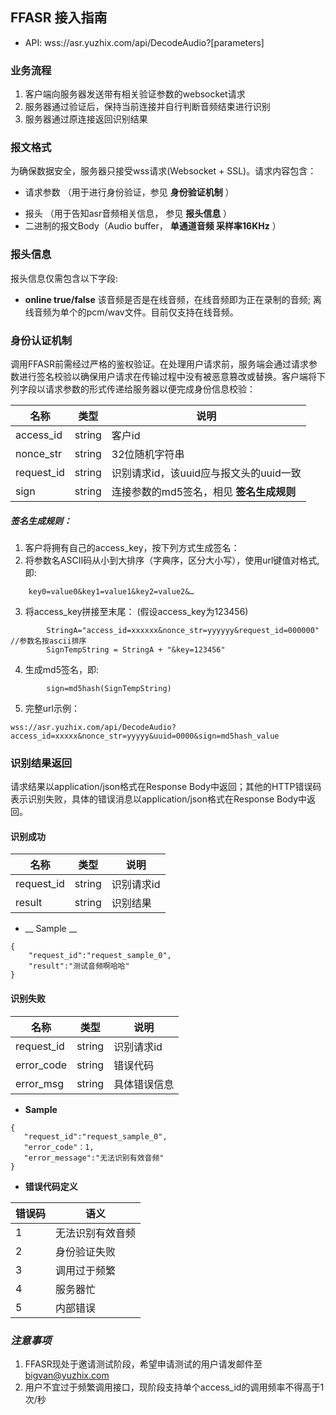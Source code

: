 
## FFASR 接入指南

 - API: wss://asr.yuzhix.com/api/DecodeAudio?[parameters]

### 业务流程
  1. 客户端向服务器发送带有相关验证参数的websocket请求
  1. 服务器通过验证后，保持当前连接并自行判断音频结束进行识别
  1. 服务器通过原连接返回识别结果

### 报文格式
  为确保数据安全，服务器只接受wss请求(Websocket + SSL)。请求内容包含：

  * 请求参数 （用于进行身份验证，参见 __身份验证机制__ ）
  - 报头 （用于告知asr音频相关信息， 参见 __报头信息__ ）
  - 二进制的报文Body（Audio buffer， __单通道音频 采样率16KHz__ ） 

### 报头信息
  报头信息仅需包含以下字段:
  
  * __online  true/false__ 该音频是否是在线音频，在线音频即为正在录制的音频; 离线音频为单个的pcm/wav文件。目前仅支持在线音频。
  
### 身份认证机制
  调用FFASR前需经过严格的鉴权验证。在处理用户请求前，服务端会通过请求参数进行签名校验以确保用户请求在传输过程中没有被恶意篡改或替换。客户端将下列字段以请求参数的形式传递给服务器以便完成身份信息校验：

 | 名称 | 类型 | 说明 |
 |------|------|------|
 | access_id | string | 客户id |
 | nonce_str | string | 32位随机字符串 |
 | request_id | string | 识别请求id，该uuid应与报文头的uuid一致  |
 | sign | string | 连接参数的md5签名，相见 __签名生成规则__ |
 
##### 签名生成规则：

  1.  客户将拥有自己的access_key，按下列方式生成签名：
  2. 将参数名ASCII码从小到大排序（字典序，区分大小写），使用url键值对格式,即:
```
    key0=value0&key1=value1&key2=value2&…
```
  3. 将access_key拼接至末尾： (假设access_key为123456)
```
        StringA="access_id=xxxxxx&nonce_str=yyyyyy&request_id=000000"  //参数名按ascii排序
        SignTempString = StringA + "&key=123456"
```
  4.    生成md5签名，即:
```
        sign=md5hash(SignTempString)
```
  5. 完整url示例：
  ```
wss://asr.yuzhix.com/api/DecodeAudio?access_id=xxxxx&nonce_str=yyyyy&uuid=0000&sign=md5hash_value
```
### 识别结果返回
请求结果以application/json格式在Response Body中返回；其他的HTTP错误码表示识别失败，具体的错误消息以application/json格式在Response Body中返回。

####  __识别成功__


 | 名称 | 类型 | 说明 |
 |------|------|------|
 | request_id | string | 识别请求id |
 | result | string | 识别结果 |
 * __ Sample __
```
{
    "request_id":"request_sample_0",
    "result":"测试音频啊哈哈"
}
```

####  __识别失败__


 | 名称 | 类型 | 说明 |
 |------|------|------|
 | request_id | string | 识别请求id |
 | error_code | string | 错误代码 |
 | error_msg | string | 具体错误信息 |
 
 * __Sample__
 ```
 {
    "request_id":"request_sample_0",
    "error_code"：1,
    "error_message":"无法识别有效音频"
}
```

 *  __错误代码定义__


 | 错误码 | 语义 |
 |------|------|
 | 1 | 无法识别有效音频 |
 | 2 | 身份验证失败 |
 | 3 | 调用过于频繁 |
 | 4 | 服务器忙 |
 | 5 | 内部错误 |
 
 ### _注意事项_
 1. FFASR现处于邀请测试阶段，希望申请测试的用户请发邮件至 bigvan@yuzhix.com
 1. 用户不宜过于频繁调用接口，现阶段支持单个access_id的调用频率不得高于1次/秒
